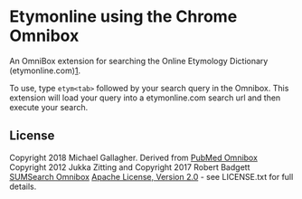 Etymonline using the Chrome Omnibox
============================

An OmniBox extension for searching the Online Etymology Dictionary (etymonline.com)[1].

To use, type `etym<tab>` followed by your search query in the Omnibox.
This extension will load your query into a etymonline.com search url and then execute your search.

License
-------

Copyright 2018 Michael Gallagher. Derived from [PubMed Omnibox][1] Copyright 2012 Jukka Zitting and Copyright 2017 Robert Badgett [SUMSearch Omnibox][2] 
[Apache License, Version 2.0][4] - see LICENSE.txt for full details.

[1]: http://etymonline.com/
[2]: https://github.com/jukka/omnibox-pubmed
[3]: https://github.com/badgettrg/omnibox-sumsearch
[4]: http://www.apache.org/licenses/LICENSE-2.0
